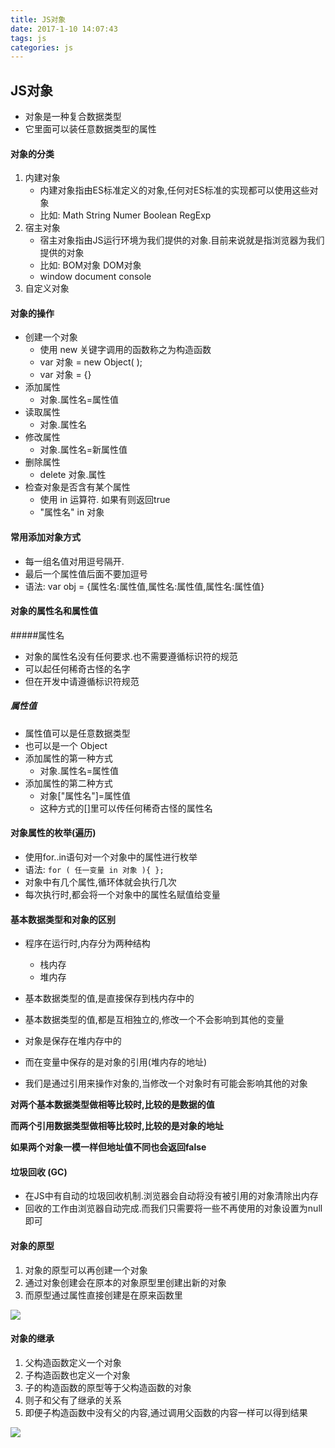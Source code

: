 ```yaml
---
title: JS对象
date: 2017-1-10 14:07:43
tags: js
categories: js
---
```


## JS对象
- 对象是一种复合数据类型
- 它里面可以装任意数据类型的属性
#### 对象的分类
1. 内建对象
	- 内建对象指由ES标准定义的对象,任何对ES标准的实现都可以使用这些对象
	- 比如: Math String Numer Boolean RegExp
2. 宿主对象
	- 宿主对象指由JS运行环境为我们提供的对象.目前来说就是指浏览器为我们提供的对象
	- 比如: BOM对象 DOM对象
	- window document console
3. 自定义对象
	
#### 对象的操作
- 创建一个对象
	- 使用 new 关键字调用的函数称之为构造函数
	- var 对象 = new Object( );
	- var 对象 = {}
- 添加属性
	- 对象.属性名=属性值
- 读取属性
	- 对象.属性名
- 修改属性
	- 对象.属性名=新属性值
- 删除属性
	- delete 对象.属性
- 检查对象是否含有某个属性
	- 使用 in 运算符. 如果有则返回true
	- "属性名" in 对象

#### 常用添加对象方式
- 每一组名值对用逗号隔开.
- 最后一个属性值后面不要加逗号
- 语法:  var obj = {属性名:属性值,属性名:属性值,属性名:属性值}

#### 对象的属性名和属性值
#####属性名
- 对象的属性名没有任何要求.也不需要遵循标识符的规范
- 可以起任何稀奇古怪的名字
- 但在开发中请遵循标识符规范

##### 属性值
- 属性值可以是任意数据类型
- 也可以是一个 Object
- 添加属性的第一种方式
	- 对象.属性名=属性值
- 添加属性的第二种方式
	- 对象["属性名"]=属性值
	- 这种方式的[]里可以传任何稀奇古怪的属性名

#### 对象属性的枚举(遍历)
- 使用for..in语句对一个对象中的属性进行枚举
- 语法: ````for ( 任一变量 in 对象 ){ };````
- 对象中有几个属性,循环体就会执行几次
- 每次执行时,都会将一个对象中的属性名赋值给变量

#### 基本数据类型和对象的区别
- 程序在运行时,内存分为两种结构
	- 栈内存
	- 堆内存
- 基本数据类型的值,是直接保存到栈内存中的
- 基本数据类型的值,都是互相独立的,修改一个不会影响到其他的变量

- 对象是保存在堆内存中的
- 而在变量中保存的是对象的引用(堆内存的地址)
- 我们是通过引用来操作对象的,当修改一个对象时有可能会影响其他的对象

**对两个基本数据类型做相等比较时,比较的是数据的值**

**而两个引用数据类型做相等比较时,比较的是对象的地址**
     
**如果两个对象一模一样但地址值不同也会返回false**

#### 垃圾回收 (GC)
- 在JS中有自动的垃圾回收机制.浏览器会自动将没有被引用的对象清除出内存
- 回收的工作由浏览器自动完成.而我们只需要将一些不再使用的对象设置为null即可

#### 对象的原型
1. 对象的原型可以再创建一个对象
2. 通过对象创建会在原本的对象原型里创建出新的对象
3. 而原型通过属性直接创建是在原来函数里

![](http://i.imgur.com/wZYvDEP.png)

#### 对象的继承
1. 父构造函数定义一个对象
2. 子构造函数也定义一个对象
3. 子的构造函数的原型等于父构造函数的对象
4. 则子和父有了继承的关系
5. 即便子构造函数中没有父的内容,通过调用父函数的内容一样可以得到结果

![](http://i.imgur.com/x6bR9qc.png)